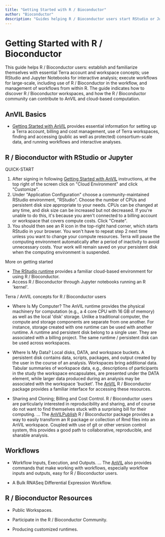```yaml
---
title: "Getting Started with R / Bioconductor"
author: "Bioconductor"
description: "Guides helping R / Bioconductor users start RStudio or Jupyter for interactive analysis, and workflows for large-scale data processing."
---
```


<!-- 
The plan is for the lead sentence of each bullet to lead to a short video describing the topic.
-->

# Getting Started with R / Bioconductor

<hero small>This guide helps R / Bioconductor users: establish and familiarize themselves with essential Terra account and workspace concepts; use RStudio and Jupyter Notebooks for interactive analysis; execute workflows for large-scale, including use of R / Bioconductor in the workflow, and management of workflows from within R. The guide indicates how to discover R / Bioconductor workspaces, and how the R / Bioconductor community can contribute to AnVIL and cloud-based computation.</hero>

## AnVIL Basics

- [Getting Started with AnVIL][] provides essential information for setting up a Terra account, billing and cost management, use of Terra workspaces, finding and accessing (public as well as protected) consortium-scale data, and running workflows and interactive analyses.

## R / Bioconductor with RStudio or Jupyter

QUICK-START

1. After signing in following [Getting Started with AnVIL][] instructions, at the top right of the screen click on "Cloud Environment" and click "Customize".
2. Under "Application Configuration" choose a community-maintained RStudio environment, "RStudio". Choose the number of CPUs and persistent disk size appropriate to your needs. CPUs can be changed at any time, and disk size can be increased but not decreased. If you're unable to do this, it's because you aren't connected to a billing account or workspace that covers compute costs. Click "Create". 
3. You should then see an R icon in the top-right hand corner, which starts RStudio in your browser. You won't have to repeat step 2 next time unless you want to change your compute resources. Terra will pause the computing environment automatically after a period of inactivity to avoid unnecessary costs. Your work will remain saved on your persistent disk when the computing environment is suspended.

More on getting started

- [The RStudio runtime][RStudio] provides a familiar cloud-based environment for using R / Bioconductor.
- Access R / Bioconductor through Jupyter notebooks running an R 'kernel'.

[RStudio]: https://terra.bio/try-rstudio-in-terra/ 

Terra / AnVIL concepts for R / Bioconductor users

- Where Is My Computer? The AnVIL runtime provides the physical machinery for computation (e.g., a 4 core CPU with 16 GB of memory) as well as the local 'disk' storage. Unlike a traditional computer, the compute and storage components are separate from one another. For instance, storage created with one runtime can be used with another runtime. A runtime and persistent disk belong to a single user. They are associated with a billing project. The same runtime / persistent disk can be used across workspaces.

- Where Is My Data? Local disks, DATA, and workspace buckets. A persistent disk contains data, scripts, packages, and output created by the user in the course of an analysis. Workspaces bring additional data. Tabular summaries of workspace data, e.g., descriptions of participants in the study the workspace encapsulates, are presented under the DATA element, while larger data produced during an analysis may be associated with the workspace 'bucket'. The [AnVIL][AnVIL-package] R / Bioconductor package provides a familiar interface for accessing these resources.

- Sharing and Cloning; Billing and Cost Control. R / Bioconductor users are particularly  interested in reproducibility and sharing, and of course do not want to find themselves stuck with a surprising bill for their computing. ... The [AnVILPublish][] R / Bioconductor package provides a way to easily transform an R package or collection of Rmd files into an AnVIL workspace. Coupled with use of git or other version control system, this provides a good path to collaborative, reproducible, and sharable analysis.

## Workflows

- Workflow Inputs, Execution, and Outputs. ... The [AnVIL][AnVIL-package] also provides commands that make working with workflows, especially workflow inputs and outputs, easy for R / Bioconductor users.

- A Bulk RNASeq Differential Expression Workflow.

## R / Bioconductor Resources

- Public Workspaces.

- Participate in the R / Bioconductor Community.

- Producing customized runtimes.

[Getting Started with AnVIL]: https://anvilproject.org/learn#getting-started-with-anvil
[AnVIL-package]: https://bioconductor.org/packages/AnVIL
[AnVILPublish]: https://bioconductor.org/packages/AnVILPublish
